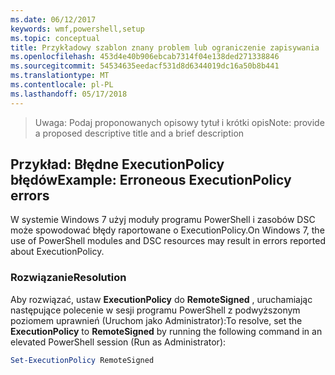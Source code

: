 ```yaml
---
ms.date: 06/12/2017
keywords: wmf,powershell,setup
ms.topic: conceptual
title: Przykładowy szablon znany problem lub ograniczenie zapisywania
ms.openlocfilehash: 453d4e40b906ebcab7314f04e138ded271338846
ms.sourcegitcommit: 54534635eedacf531d8d6344019dc16a50b8b441
ms.translationtype: MT
ms.contentlocale: pl-PL
ms.lasthandoff: 05/17/2018
---
```

><span data-ttu-id="452db-103">Uwaga: Podaj proponowanych opisowy tytuł i krótki opis</span><span class="sxs-lookup"><span data-stu-id="452db-103">Note: provide a proposed descriptive title and a brief description</span></span>

## <a name="example-erroneous-executionpolicy-errors"></a><span data-ttu-id="452db-104">Przykład: Błędne ExecutionPolicy błędów</span><span class="sxs-lookup"><span data-stu-id="452db-104">Example: Erroneous ExecutionPolicy errors</span></span> ##
<span data-ttu-id="452db-105">W systemie Windows 7 użyj moduły programu PowerShell i zasobów DSC może spowodować błędy raportowane o ExecutionPolicy.</span><span class="sxs-lookup"><span data-stu-id="452db-105">On Windows 7, the use of PowerShell modules and DSC resources may result in errors reported about ExecutionPolicy.</span></span>

### <a name="resolution"></a><span data-ttu-id="452db-106">Rozwiązanie</span><span class="sxs-lookup"><span data-stu-id="452db-106">Resolution</span></span>

<span data-ttu-id="452db-107">Aby rozwiązać, ustaw **ExecutionPolicy** do **RemoteSigned** , uruchamiając następujące polecenie w sesji programu PowerShell z podwyższonym poziomem uprawnień (Uruchom jako Administrator):</span><span class="sxs-lookup"><span data-stu-id="452db-107">To resolve, set the **ExecutionPolicy** to **RemoteSigned** by running the following command in an elevated PowerShell session (Run as Administrator):</span></span>

```powershell
Set-ExecutionPolicy RemoteSigned
```

